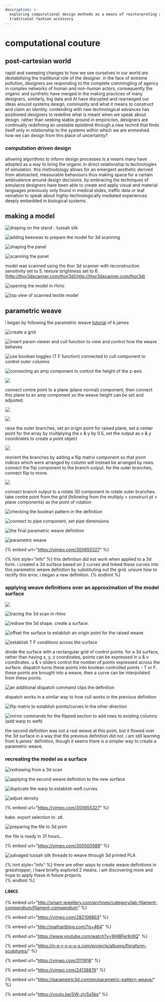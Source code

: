 ```yaml
---
description: >-
  exploring computational design methods as a means of reinterpreting a
  traditional fashion accessory
---
```


# computational couture

## post-cartesian world

rapid and sweeping changes to how we see ourselves in our world are destabilising the traditional role of the designer. in the face of extreme pollution, designers are responding to the complete commingling of agency in complex networks of human and non-human actors, consequently the organic and synthetic have merged in the making practices of many designers. similarly, big data and AI have disrupted and rearranged our ideas around systems design, community and what it means to construct and claim an identity. contending with new technological advances has positioned designers to redefine what is meant when we speak about design. rather than seeking  stable ground in empiricism, designers are continually redefining an unstable epistêmê through a new technê that finds itself only in relationship to the systems within which we are enmeshed. how we can design from this place of uncertainty?

### computation driven design

allowing algorithms to inform design processes is a means many have adopted as a way to bring the organic in direct relationship to technologies of simulation. this methodology allows for an emergent aesthetic derived from abstracted, measurable behaviours thus making space for a certain ambivalence around design decisions. by embracing the techniques of simulacra designers have been able to create and apply visual and material languages previously only found in medical slides, traffic data or leaf veination to speak about highly-technologically mediated experiences deeply embedded in biological systems.

## making a model

![draping on the stand - tussah silk](.gitbook/assets/img_9337.JPG)

![adding beeswax to prepare the model for 3d scanning ](.gitbook/assets/img_9138%20%281%29.jpg)

![shaping the panel](.gitbook/assets/img_9132.jpg)

![scanning the panel](.gitbook/assets/compcout-3dscan.gif)

model was scanned using the thor 3d scanner with reconstruction sensitivity set to 5, texture brightness set to 6.   
[http://thor3dscanner.com/thor3d](http://thor3dscanner.com/thor3d)

![opening the model in rhino](.gitbook/assets/screen-shot-2018-11-09-at-17.32.25.png)

![top view of scanned textile model](.gitbook/assets/screen-shot-2018-11-11-at-17.22.42.png)

##  parametric weave

i began by following the parametric weave [tutorial](https://vimeo.com/24138876) of b.james

![create a grid](.gitbook/assets/screen-shot-2018-11-09-at-22.40.11.png)

![insert param viewer and cull function to view and control how the weave behaves](.gitbook/assets/screen-shot-2018-11-09-at-22.48.47.png)

![use boolean toggles \(T F function\) connected to cull component to control outer columns](.gitbook/assets/screen-shot-2018-11-09-at-22.52.44.png)

![connecting an amp component to control the height of the z-axis](.gitbook/assets/screen-shot-2018-11-10-at-00.25.29.png)

![](.gitbook/assets/screen-shot-2018-11-10-at-00.29.18%20%281%29.png)

connect centre point to a plane \(plane normal\) component, then connect this plane to an amp component so the weave height can be set and adjusted. 

![](.gitbook/assets/screen-shot-2018-11-10-at-06.11.05%20%281%29.png)

![](.gitbook/assets/screen-shot-2018-11-10-at-06.20.32.png)

raise the outer branches, set an origin point for raised plane, set a center point for the array by multiplying the x & y by 0.5, set the output as x & y coordinates to create a point object

![](.gitbook/assets/screen-shot-2018-11-10-at-06.24.01.png)

reorient the branches by adding a flip matrix component so that point indices which were arranged by column will instead be arranged by rows. connect the flip component to the branch output. for the outer branches, connect flip to move.

![](.gitbook/assets/screen-shot-2018-11-10-at-15.43.24.png)

connect branch output to a rotate 3D component to rotate outer branches. take centre point from the grid \(following from the multiply &gt; construct pt &gt; plane components\) as the point of rotation

![checking the boolean pattern in the definition](.gitbook/assets/screen-shot-2018-11-10-at-15.44.35.png)

![connect to pipe component, set pipe dimensions](.gitbook/assets/screen-shot-2018-11-10-at-22.34.36.png)

![the final parametric weave definition ](.gitbook/assets/screen-shot-2018-11-11-at-06.41.48.png)

![parametric weave](.gitbook/assets/screen-shot-2018-11-11-at-06.29.33.png)

{% embed url="https://vimeo.com/300655327" %}

{% hint style="info" %}
this definition did not work when applied to a 3d form. i created a 3d surface based on 2 curves and linked these curves into this parametric weave definition by substituting out the grid. unsure how to rectify this error, i began a new definition. 
{% endhint %}

###  applying weave definitions over an approximation of the model surface

![](.gitbook/assets/screen-shot-2018-11-11-at-12.29.02.png)

![tracing the 3d scan in rhino](.gitbook/assets/screen-shot-2018-11-12-at-12.50.09.png)

![redraw the 3d shape. create a surface. ](.gitbook/assets/screen-shot-2018-11-12-at-12.53.12.png)

![offset the surface to establish an origin point for the raised weave](.gitbook/assets/screen-shot-2018-11-12-at-13.17.31.png)

![establish T F conditions across the surface](.gitbook/assets/screen-shot-2018-11-12-at-13.21.22.png)

divide the surface with a rectangular grid of control points. for a 3d surface, rather than having x, y, z coordinates, points can be expressed in u & v coordinates. u & v sliders control the number of points expressed across the surface. dispatch turns these points into boolean controlled points - T or F. these points are brought into a weave, then a curve can be interpolated from these points.

![an additional dispatch command clips the definition](.gitbook/assets/screen-shot-2018-11-12-at-13.25.11.png)

dispatch works in a similar way to how cull works in the previous definition

![flip matrix to establish points/curves in the other direction](.gitbook/assets/screen-shot-2018-11-12-at-13.26.02.png)

![mirror commands for the flipped section to add rows to existing columns \(add warp to weft\)](.gitbook/assets/screen-shot-2018-11-12-at-13.29.09.png)

  
the second definition was not a real weave at this point, but it flowed over the 3d surface in a way that the previous definition did not. i am still learning from b.james' definition, though it seems there is a simpler way to create a parametric weave. 

###  recreating the model as a surface

![redrawing from a 3d scan](.gitbook/assets/screen-shot-2018-11-13-at-08.41.00.png)

![applying the second weave definition to the new surface](.gitbook/assets/screen-shot-2018-11-13-at-08.43.24.png)

![duplicate the warp to establish weft curves](.gitbook/assets/screen-shot-2018-11-13-at-10.28.57.png)

![adjust density](.gitbook/assets/screen-shot-2018-11-13-at-10.33.04.png)

{% embed url="https://vimeo.com/300655327" %}



bake. export selection to .stl. 

![preparing the file to 3d print](.gitbook/assets/img_9346.jpg)

the file is ready in 31 hours... 

{% embed url="https://vimeo.com/300500589" %}

![salvaged tussah silk threads to weave through 3d printed PLA](.gitbook/assets/img_9364.jpg)

  


{% hint style="info" %}
there are other ways to create weave definitions in grasshopper, i have briefly explored 2 means. i am discovering more and hope to apply these in future projects.  
{% endhint %}

#### LINKS

{% embed url="http://smart-jewellery.com/archives/category/lab-filament-compendium/filament-compendium" %}

{% embed url="https://vimeo.com/282106863" %}

{% embed url="http://mathartblog.com/?p=464" %}

{% embed url="https://www.youtube.com/watch?v=9HI8FerKr6Q" %}

{% embed url="https://n-e-r-v-o-u-s.com/projects/albums/floraform-sculptures/" %}

{% embed url="https://vimeo.com/3111916" %}

{% embed url="https://vimeo.com/24138876" %}

{% embed url="https://parametric3d.com/en/parametric-pattern-weave/" %}

{% embed url="https://youtu.be/SW-zjySs5ko" %}

